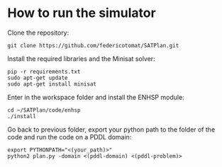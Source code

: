 # How to run the simulator
Clone the repository:
```
git clone https://github.com/federicotomat/SATPlan.git
```
Install the required libraries and the Minisat solver:
```
pip -r requirements.txt
sudo apt-get update
sudo apt-get install minisat
```
Enter in the workspace folder and install the ENHSP module:
```
cd ~/SATPlan/code/enhsp
./install
```
Go back to previous folder, export your python path to the folder of the code and run the code on a PDDL domain:
```
export PYTHONPATH="<(your_path)>"
python2 plan.py -domain <(pddl-domain) <(pddl-problem)>
```


